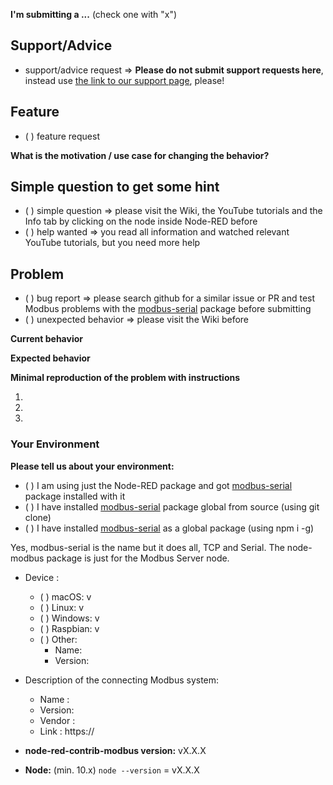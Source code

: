 <!--
IF YOU DON'T FILL OUT THE FOLLOWING INFORMATION WE MIGHT CLOSE YOUR ISSUE WITHOUT INVESTIGATING
PLEASE, DELETE NOT NEEDED PARTS FROM THAT ISSUE!
-->

**I'm submitting a ...**  (check one with "x")

## Support/Advice
 - support/advice request => **Please do not submit support requests here**, instead use [the link to our support page](https://bianco-royal.com/supporter.html), please!

## Feature
 - ( ) feature request
 
 **What is the motivation / use case for changing the behavior?**
 <!-- Describe the motivation or the concrete use case -->

## Simple question to get some hint
 - ( ) simple question => please visit the Wiki, the YouTube tutorials and the Info tab by clicking on the node inside Node-RED before
 - ( ) help wanted => you read all information and watched relevant YouTube tutorials, but you need more help

## Problem
 - ( ) bug report => please search github for a similar issue or PR and test Modbus problems with the [modbus-serial](https://github.com/yaacov/node-modbus-serial) package before submitting
 - ( ) unexpected behavior => please visit the Wiki before
 
 **Current behavior**
 <!-- Describe how the bug or problem manifests. -->
 
 **Expected behavior**
 <!-- Describe what the behavior would be without the bug or problem. -->
 
 **Minimal reproduction of the problem with instructions**
 <!--
 If the current behavior is a bug or you can illustrate your feature request better with an example, 
 please provide the *STEPS TO REPRODUCE* and if possible a *MINIMAL DEMO FLOW* for Node-RED of the problem.
 -->
   1. 
   2. 
   3. 
   
### Your Environment
**Please tell us about your environment:**
<!-- system, Modbus server or client type, package manager, equipment, vendor info -->

  * ( ) I am using just the Node-RED package and got [modbus-serial](https://github.com/yaacov/node-modbus-serial) package installed with it
  * ( ) I have installed [modbus-serial](https://github.com/yaacov/node-modbus-serial) package global from source (using git clone)
  * ( ) I have installed [modbus-serial](https://github.com/yaacov/node-modbus-serial) as a global package (using npm i -g)
  
  Yes, modbus-serial is the name but it does all, TCP and Serial.
  The node-modbus package is just for the Modbus Server node.  
  
  * Device :
    
    - ( ) macOS: v 
    - ( ) Linux: v 
    - ( ) Windows: v 
    - ( ) Raspbian: v 
    - ( ) Other:
         - Name:
         - Version:
   
   * Description of the connecting Modbus system:
   
     - Name   :
     - Version:
     - Vendor :
     - Link   : https://
    
* **node-red-contrib-modbus version:** vX.X.X
<!-- Check which is the hash of the last commit from node-red-contrib-modbus that you have locally -->

* **Node:** (min. 10.x)
   `node --version` = vX.X.X

